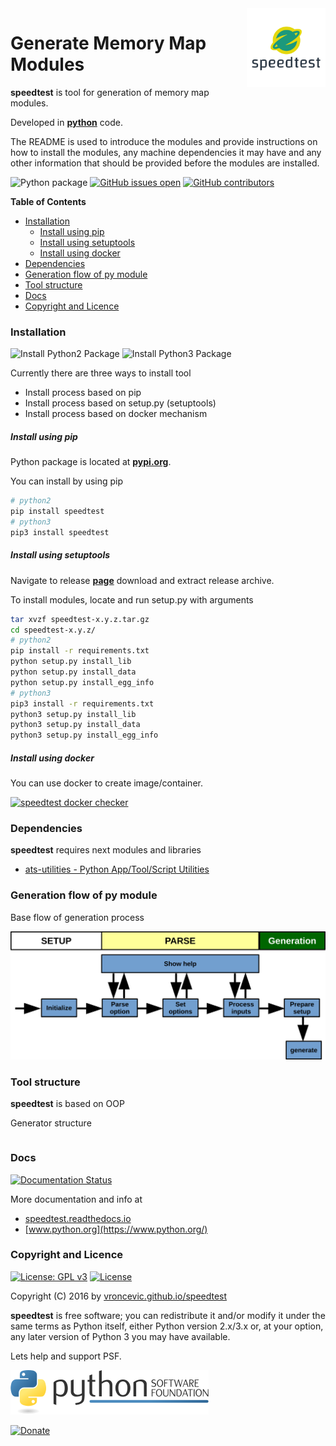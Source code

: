 <img align="right" src="https://raw.githubusercontent.com/vroncevic/speedtest/dev/docs/speedtest_logo.png" width="25%">

# Generate Memory Map Modules

**speedtest** is tool for generation of memory map modules.

Developed in **[python](https://www.python.org/)** code.

The README is used to introduce the modules and provide instructions on
how to install the modules, any machine dependencies it may have and any
other information that should be provided before the modules are installed.

![Python package](https://github.com/vroncevic/speedtest/workflows/Python%20package%20speedtest/badge.svg?branch=master) [![GitHub issues open](https://img.shields.io/github/issues/vroncevic/speedtest.svg)](https://github.com/vroncevic/speedtest/issues) [![GitHub contributors](https://img.shields.io/github/contributors/vroncevic/speedtest.svg)](https://github.com/vroncevic/speedtest/graphs/contributors)

<!-- START doctoc generated TOC please keep comment here to allow auto update -->
<!-- DON'T EDIT THIS SECTION, INSTEAD RE-RUN doctoc TO UPDATE -->
**Table of Contents**

- [Installation](#installation)
    - [Install using pip](#install-using-pip)
    - [Install using setuptools](#install-using-setuptools)
    - [Install using docker](#install-using-docker)
- [Dependencies](#dependencies)
- [Generation flow of py module](#generation-flow-of-py-module)
- [Tool structure](#tool-structure)
- [Docs](#docs)
- [Copyright and Licence](#copyright-and-licence)

<!-- END doctoc generated TOC please keep comment here to allow auto update -->

### Installation

![Install Python2 Package](https://github.com/vroncevic/speedtest/workflows/Install%20Python2%20Package%20speedtest/badge.svg?branch=master) ![Install Python3 Package](https://github.com/vroncevic/speedtest/workflows/Install%20Python3%20Package%20speedtest/badge.svg?branch=master)

Currently there are three ways to install tool

- Install process based on pip
- Install process based on setup.py (setuptools)
- Install process based on docker mechanism

##### Install using pip

Python package is located at **[pypi.org](https://pypi.org/project/speedtest/)**.

You can install by using pip

```bash
# python2
pip install speedtest
# python3
pip3 install speedtest
```

##### Install using setuptools

Navigate to release **[page](https://github.com/vroncevic/speedtest/releases/)** download and extract release archive.

To install modules, locate and run setup.py with arguments

```bash
tar xvzf speedtest-x.y.z.tar.gz
cd speedtest-x.y.z/
# python2
pip install -r requirements.txt
python setup.py install_lib
python setup.py install_data
python setup.py install_egg_info
# python3
pip3 install -r requirements.txt
python3 setup.py install_lib
python3 setup.py install_data
python3 setup.py install_egg_info
```

##### Install using docker

You can use docker to create image/container.

[![speedtest docker checker](https://github.com/vroncevic/speedtest/workflows/speedtest%20docker%20checker/badge.svg)](https://github.com/vroncevic/speedtest/actions?query=workflow%3A%22speedtest+docker+checker%22)

### Dependencies

**speedtest** requires next modules and libraries

- [ats-utilities - Python App/Tool/Script Utilities](https://vroncevic.github.io/ats_utilities)

### Generation flow of py module

Base flow of generation process

![Tool flow](https://raw.githubusercontent.com/vroncevic/speedtest/dev/docs/speedtest_flow.png)

### Tool structure

**speedtest** is based on OOP

Generator structure

```bash

```

### Docs

[![Documentation Status](https://readthedocs.org/projects/speedtest/badge/?version=latest)](https://speedtest.readthedocs.io/projects/speedtest/en/latest/?badge=latest)

More documentation and info at

- [speedtest.readthedocs.io](https://speedtest.readthedocs.io/en/latest/)
- [www.python.org](https://www.python.org/)

### Copyright and Licence

[![License: GPL v3](https://img.shields.io/badge/License-GPLv3-blue.svg)](https://www.gnu.org/licenses/gpl-3.0) [![License](https://img.shields.io/badge/License-Apache%202.0-blue.svg)](https://opensource.org/licenses/Apache-2.0)

Copyright (C) 2016 by [vroncevic.github.io/speedtest](https://vroncevic.github.io/speedtest)

**speedtest** is free software; you can redistribute it and/or modify
it under the same terms as Python itself, either Python version 2.x/3.x or,
at your option, any later version of Python 3 you may have available.

Lets help and support PSF.

[![Python Software Foundation](https://raw.githubusercontent.com/vroncevic/speedtest/dev/docs/psf-logo-alpha.png)](https://www.python.org/psf/)

[![Donate](https://www.paypalobjects.com/en_US/i/btn/btn_donateCC_LG.gif)](https://psfmember.org/index.php?q=civicrm/contribute/transact&reset=1&id=2)

